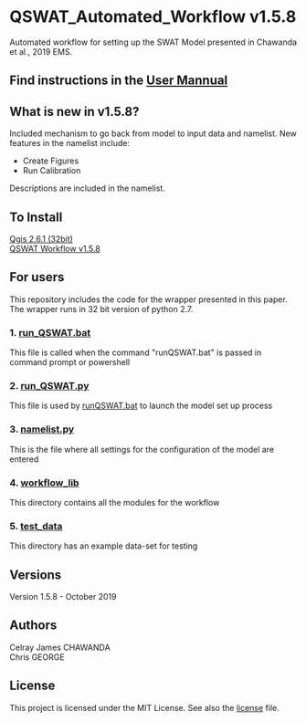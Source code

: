 # QSWAT_Automated_Workflow v1.5.8

Automated workflow for setting up the SWAT Model presented in Chawanda et al., 2019 EMS. 
## Find instructions in the [User Mannual](./QSWAT_WF_manual.pdf)

## What is new in v1.5.8?
Included mechanism to go back from model to input data and namelist.
New features in the namelist include:
   * Create Figures
   * Run Calibration

Descriptions are included in the namelist.

## To Install
[Qgis 2.6.1 (32bit)](http://qgis.org/downloads/QGIS-OSGeo4W-2.6.1-1-Setup-x86.exe)   
[QSWAT Workflow v1.5.8](https://github.com/VUB-HYDR/QSWAT_Automated_Workflow/releases/download/v1.5.8/QSWAT.Workflow.v1.5.8.msi)   
## For users
This repository includes the code for the wrapper presented in this paper. The wrapper runs in 32 bit version of python 2.7.

### 1. [run_QSWAT.bat](./run_QSWAT.bat) 
This file is called when the command "runQSWAT.bat" is passed in command prompt or powershell

### 2. [run_QSWAT.py](./run_QSWAT.py) 
This file is used by [runQSWAT.bat](./runQSWAT.bat) to launch the model set up process

### 3. [namelist.py](./namelist.py)
This is the file where all settings for the configuration of the model are entered

### 4. [workflow_lib](./workflow_lib)
This directory contains all the modules for the  workflow

### 5. [test_data](./test_data)
This directory has an example data-set for testing 

## Versions
Version 1.5.8 - October 2019

## Authors
Celray James CHAWANDA   
Chris GEORGE

## License
This project is licensed under the MIT License. See also the [license](./LICENSE) file.

